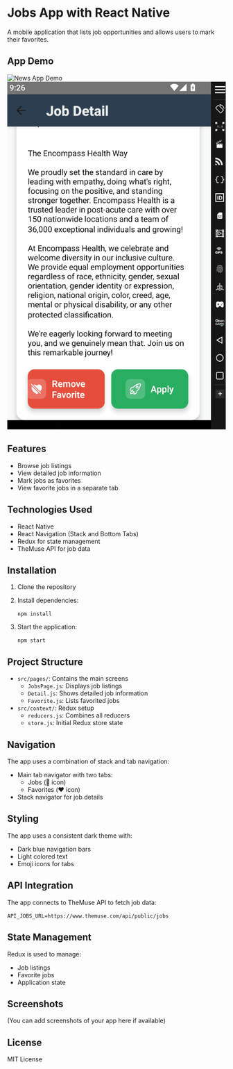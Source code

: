 Jobs App with React Native
==========================

A mobile application that lists job opportunities and allows users to mark their favorites.

App Demo
--------

![News App Demo](https://github.com/dxtaner/Mobile-/blob/master/JobSearchApp/Jobs.gif)
![News App Demo](https://github.com/dxtaner/Mobile-/blob/master/JobSearchApp/Jobs2.gif)

Features
--------

*   Browse job listings
*   View detailed job information
*   Mark jobs as favorites
*   View favorite jobs in a separate tab

Technologies Used
-----------------

*   React Native
*   React Navigation (Stack and Bottom Tabs)
*   Redux for state management
*   TheMuse API for job data

Installation
------------

1.  Clone the repository
2.  Install dependencies:
    
        npm install
    
3.  Start the application:
    
        npm start
    

Project Structure
-----------------

*   `src/pages/`: Contains the main screens
    *   `JobsPage.js`: Displays job listings
    *   `Detail.js`: Shows detailed job information
    *   `Favorite.js`: Lists favorited jobs
*   `src/context/`: Redux setup
    *   `reducers.js`: Combines all reducers
    *   `store.js`: Initial Redux store state

Navigation
----------

The app uses a combination of stack and tab navigation:

*   Main tab navigator with two tabs:
    *   Jobs (💼 icon)
    *   Favorites (❤️ icon)
*   Stack navigator for job details

Styling
-------

The app uses a consistent dark theme with:

*   Dark blue navigation bars
*   Light colored text
*   Emoji icons for tabs

API Integration
---------------

The app connects to TheMuse API to fetch job data:

    API_JOBS_URL=https://www.themuse.com/api/public/jobs

State Management
----------------

Redux is used to manage:

*   Job listings
*   Favorite jobs
*   Application state

Screenshots
-----------

(You can add screenshots of your app here if available)

License
-------

MIT License
